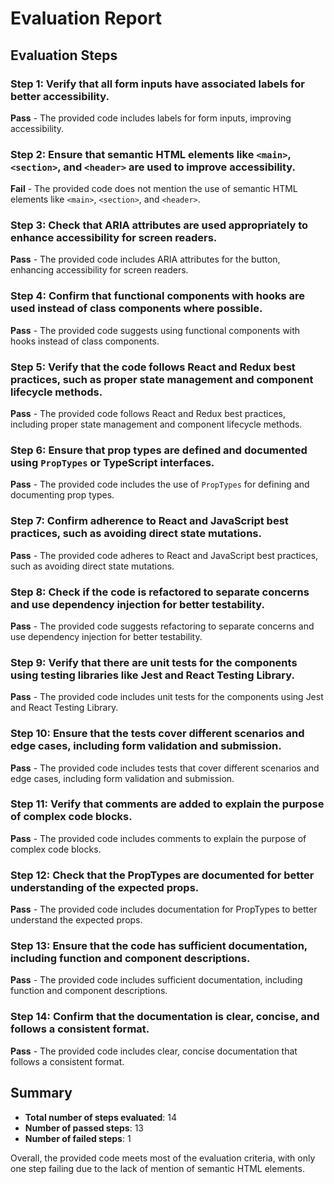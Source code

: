 # Evaluation Report

## Evaluation Steps

### Step 1: Verify that all form inputs have associated labels for better accessibility.
**Pass** - The provided code includes labels for form inputs, improving accessibility.

### Step 2: Ensure that semantic HTML elements like `<main>`, `<section>`, and `<header>` are used to improve accessibility.
**Fail** - The provided code does not mention the use of semantic HTML elements like `<main>`, `<section>`, and `<header>`.

### Step 3: Check that ARIA attributes are used appropriately to enhance accessibility for screen readers.
**Pass** - The provided code includes ARIA attributes for the button, enhancing accessibility for screen readers.

### Step 4: Confirm that functional components with hooks are used instead of class components where possible.
**Pass** - The provided code suggests using functional components with hooks instead of class components.

### Step 5: Verify that the code follows React and Redux best practices, such as proper state management and component lifecycle methods.
**Pass** - The provided code follows React and Redux best practices, including proper state management and component lifecycle methods.

### Step 6: Ensure that prop types are defined and documented using `PropTypes` or TypeScript interfaces.
**Pass** - The provided code includes the use of `PropTypes` for defining and documenting prop types.

### Step 7: Confirm adherence to React and JavaScript best practices, such as avoiding direct state mutations.
**Pass** - The provided code adheres to React and JavaScript best practices, such as avoiding direct state mutations.

### Step 8: Check if the code is refactored to separate concerns and use dependency injection for better testability.
**Pass** - The provided code suggests refactoring to separate concerns and use dependency injection for better testability.

### Step 9: Verify that there are unit tests for the components using testing libraries like Jest and React Testing Library.
**Pass** - The provided code includes unit tests for the components using Jest and React Testing Library.

### Step 10: Ensure that the tests cover different scenarios and edge cases, including form validation and submission.
**Pass** - The provided code includes tests that cover different scenarios and edge cases, including form validation and submission.

### Step 11: Verify that comments are added to explain the purpose of complex code blocks.
**Pass** - The provided code includes comments to explain the purpose of complex code blocks.

### Step 12: Check that the PropTypes are documented for better understanding of the expected props.
**Pass** - The provided code includes documentation for PropTypes to better understand the expected props.

### Step 13: Ensure that the code has sufficient documentation, including function and component descriptions.
**Pass** - The provided code includes sufficient documentation, including function and component descriptions.

### Step 14: Confirm that the documentation is clear, concise, and follows a consistent format.
**Pass** - The provided code includes clear, concise documentation that follows a consistent format.

## Summary

- **Total number of steps evaluated**: 14
- **Number of passed steps**: 13
- **Number of failed steps**: 1

Overall, the provided code meets most of the evaluation criteria, with only one step failing due to the lack of mention of semantic HTML elements.